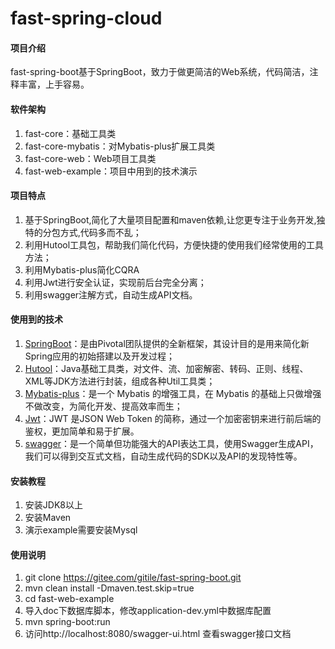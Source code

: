 # fast-spring-cloud

#### 项目介绍
fast-spring-boot基于SpringBoot，致力于做更简洁的Web系统，代码简洁，注释丰富，上手容易。

#### 软件架构

 1. fast-core：基础工具类
 2. fast-core-mybatis：对Mybatis-plus扩展工具类
 3. fast-core-web：Web项目工具类
 4. fast-web-example：项目中用到的技术演示 

#### 项目特点

 1. 基于SpringBoot,简化了大量项目配置和maven依赖,让您更专注于业务开发,独特的分包方式,代码多而不乱；
 2. 利用Hutool工具包，帮助我们简化代码，方便快捷的使用我们经常使用的工具方法；
 3. 利用Mybatis-plus简化CQRA
 4. 利用Jwt进行安全认证，实现前后台完全分离；
 5. 利用swagger注解方式，自动生成API文档。
 
 #### 使用到的技术

 1. [SpringBoot](https://projects.spring.io/spring-boot/)：是由Pivotal团队提供的全新框架，其设计目的是用来简化新Spring应用的初始搭建以及开发过程；
 2. [Hutool](http://hutool.mydoc.io)：Java基础工具类，对文件、流、加密解密、转码、正则、线程、XML等JDK方法进行封装，组成各种Util工具类；
 3. [Mybatis-plus](http://mp.baomidou.com/#/quick-start)：是一个 Mybatis 的增强工具，在 Mybatis 的基础上只做增强不做改变，为简化开发、提高效率而生；
 4. [Jwt](https://jwt.io/)：JWT 是JSON Web Token 的简称，通过一个加密密钥来进行前后端的鉴权，更加简单和易于扩展。
 5. [swagger](https://swagger.io/)：是一个简单但功能强大的API表达工具，使用Swagger生成API，我们可以得到交互式文档，自动生成代码的SDK以及API的发现特性等。

#### 安装教程

1. 安装JDK8以上
2. 安装Maven
3. 演示example需要安装Mysql

#### 使用说明

1. git clone https://gitee.com/gitile/fast-spring-boot.git
2. mvn clean install -Dmaven.test.skip=true
3. cd fast-web-example
4. 导入doc下数据库脚本，修改application-dev.yml中数据库配置
5. mvn spring-boot:run
6. 访问http://localhost:8080/swagger-ui.html 查看swagger接口文档

